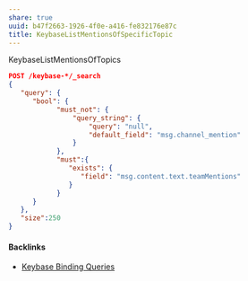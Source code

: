 ```yaml
---
share: true
uuid: b47f2663-1926-4f0e-a416-fe832176e87c
title: KeybaseListMentionsOfSpecificTopic
---
```

KeybaseListMentionsOfTopics


``` json
POST /keybase-*/_search
{
   "query": {
      "bool": {
            "must_not": {
                "query_string": {
                    "query": "null",
                    "default_field": "msg.channel_mention"
                }
            },
            "must":{
               "exists": {
                  "field": "msg.content.text.teamMentions"
               }
            }
      }
   },
   "size":250
}
```


#### Backlinks

* [Keybase Binding Queries](/da8ee43f-5075-4547-a583-65a941185d4a)
